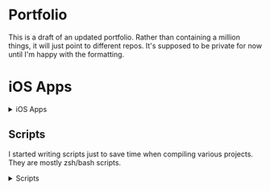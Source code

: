 # Portfolio
This is a draft of an updated portfolio. Rather than containing a million things, it will just point to different repos. 
It's supposed to be private for now until I'm happy with the formatting. 

# iOS Apps

<details>
  <summary>iOS Apps</summary>
  
- [Sajeon Dictionary](https://github.com/shinra-electric/Sajeon): A Korean->English dictionary
- [searchOS](https://github.com/shinra-electric/searchOS): Provides information about all macOS releases
</details>

## Scripts
I started writing scripts just to save time when compiling various projects.<br>
They are mostly zsh/bash scripts.

<details>
  <summary>Scripts</summary>
  
- [RPCS3-Arm](https://github.com/shinra-electric/Arm-Build-Script-for-RPCS3)
- [Format Conversion Scripts](https://github.com/shinra-electric/Conversion-Scripts)
</details>
